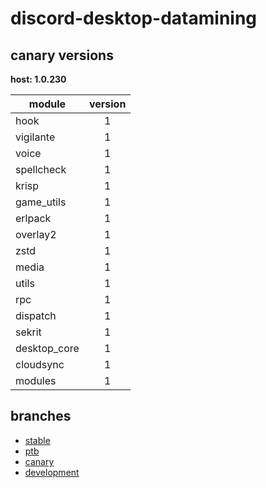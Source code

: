 # discord-desktop-datamining

## canary versions

**host: 1.0.230**

| module | version |
| ------ | :-----: |
| hook | 1 |
| vigilante | 1 |
| voice | 1 |
| spellcheck | 1 |
| krisp | 1 |
| game_utils | 1 |
| erlpack | 1 |
| overlay2 | 1 |
| zstd | 1 |
| media | 1 |
| utils | 1 |
| rpc | 1 |
| dispatch | 1 |
| sekrit | 1 |
| desktop_core | 1 |
| cloudsync | 1 |
| modules | 1 |

## branches

- [stable](https://github.com/OpenAsar/discord-desktop-datamining/tree/stable)
- [ptb](https://github.com/OpenAsar/discord-desktop-datamining/tree/ptb)
- [canary](https://github.com/OpenAsar/discord-desktop-datamining/tree/canary)
- [development](https://github.com/OpenAsar/discord-desktop-datamining/tree/development)
